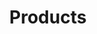 ---
path: /shop
categories:
  - models
  - services
  - templates
title: Products
description: Contains all blog post of any type
image:
---